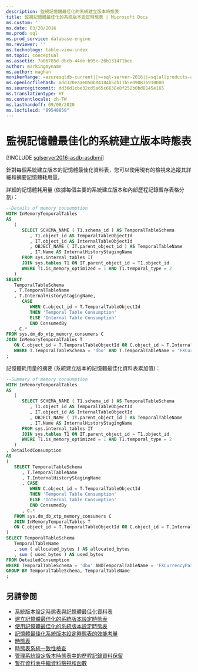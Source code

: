 ```yaml
---
description: 監視記憶體最佳化的系統建立版本時態表
title: 監視記憶體最佳化的系統版本設定時態表 | Microsoft Docs
ms.custom: ''
ms.date: 03/28/2016
ms.prod: sql
ms.prod_service: database-engine
ms.reviewer: ''
ms.technology: table-view-index
ms.topic: conceptual
ms.assetid: 7a06785d-dbcb-44de-b95c-26b131471bee
author: markingmyname
ms.author: maghan
monikerRange: =azuresqldb-current||>=sql-server-2016||=sqlallproducts-allversions||>=sql-server-linux-2017||=azuresqldb-mi-current
ms.openlocfilehash: add320eaae050b84184b5db11b5e09083b910000
ms.sourcegitcommit: dd36d1cbe32cd5a65c6638e8f252b0bd8145e165
ms.translationtype: HT
ms.contentlocale: zh-TW
ms.lasthandoff: 09/08/2020
ms.locfileid: "89548858"
---
```

# <a name="monitoring-memory-optimized-system-versioned-temporal-tables"></a>監視記憶體最佳化的系統建立版本時態表


[!INCLUDE [sqlserver2016-asdb-asdbmi](../../includes/applies-to-version/sqlserver2016-asdb-asdbmi.md)]


針對每個系統建立版本的記憶體最佳化資料表，您可以使用現有的檢視來追蹤其詳細和摘要記憶體耗用量。

詳細的記憶體耗用量 (依據每個主要的系統建立版本和內部歷程記錄暫存表格分割)：

```sql
--Details of memory consumption
WITH InMemoryTemporalTables
AS
   (
      SELECT SCHEMA_NAME ( T1.schema_id ) AS TemporalTableSchema
         , T1.object_id AS TemporalTableObjectId
         , IT.object_id AS InternalTableObjectId
         , OBJECT_NAME ( IT.parent_object_id ) AS TemporalTableName
         , IT.Name AS InternalHistoryStagingName
      FROM sys.internal_tables IT
      JOIN sys.tables T1 ON IT.parent_object_id = T1.object_id
      WHERE T1.is_memory_optimized = 1 AND T1.temporal_type = 2
   )
SELECT
   TemporalTableSchema
   , T.TemporalTableName
   , T.InternalHistoryStagingName,
      CASE
         WHEN C.object_id = T.TemporalTableObjectId
         THEN 'Temporal Table Consumption'
         ELSE 'Internal Table Consumption'
         END ConsumedBy
   , C.*
FROM sys.dm_db_xtp_memory_consumers C
JOIN InMemoryTemporalTables T
   ON C.object_id = T.TemporalTableObjectId OR C.object_id = T.InternalTableObjectId
   WHERE T.TemporalTableSchema = 'dbo' AND T.TemporalTableName = 'FXCurrencyPairs'
;
```

記憶體耗用量的摘要 (系統建立版本的記憶體最佳化資料表累加值)︰

```sql
--Summary of memory consumption
WITH InMemoryTemporalTables
AS
   (
      SELECT SCHEMA_NAME ( T1.schema_id ) AS TemporalTableSchema
         , T1.object_id AS TemporalTableObjectId
         , IT.object_id AS InternalTableObjectId
         , OBJECT_NAME ( IT.parent_object_id ) AS TemporalTableName
         , IT.Name AS InternalHistoryStagingName
      FROM sys.internal_tables IT
      JOIN sys.tables T1 ON IT.parent_object_id = T1.object_id
      WHERE T1.is_memory_optimized = 1 AND T1.temporal_type = 2
   )
, DetailedConsumption
AS
(
   SELECT TemporalTableSchema
      , T.TemporalTableName
      , T.InternalHistoryStagingName
      , CASE
         WHEN C.object_id = T.TemporalTableObjectId
         THEN 'Temporal Table Consumption'
         ELSE 'Internal Table Consumption'
         END ConsumedBy
      , C.*
   FROM sys.dm_db_xtp_memory_consumers C
   JOIN InMemoryTemporalTables T
   ON C.object_id = T.TemporalTableObjectId OR C.object_id = T.InternalTableObjectId
)
SELECT TemporalTableSchema
   TemporalTableName
   , sum ( allocated_bytes ) AS allocated_bytes
   , sum ( used_bytes ) AS used_bytes
FROM DetailedConsumption
WHERE TemporalTableSchema = 'dbo' ANDTemporalTableName = 'FXCurrencyPairs'
GROUP BY TemporalTableSchema, TemporalTableName
;
```

## <a name="see-also"></a>另請參閱

- [系統版本設定時態表與記憶體最佳化資料表](../../relational-databases/tables/system-versioned-temporal-tables-with-memory-optimized-tables.md)
- [建立記憶體最佳化的系統版本設定時態表](../../relational-databases/tables/creating-a-memory-optimized-system-versioned-temporal-table.md)
- [使用記憶體最佳化的系統版本設定時態表](../../relational-databases/tables/working-with-memory-optimized-system-versioned-temporal-tables.md)
- [記憶體最佳化系統版本設定時態表的效能考量](../../relational-databases/tables/memory-optimized-system-versioned-temporal-tables-performance.md)
- [時態表](../../relational-databases/tables/temporal-tables.md)
- [時態表系統一致性檢查](../../relational-databases/tables/temporal-table-system-consistency-checks.md)
- [管理系統設定版本時態表中的歷程記錄資料保留](../../relational-databases/tables/manage-retention-of-historical-data-in-system-versioned-temporal-tables.md)
- [暫存資料表中繼資料檢視和函數](../../relational-databases/tables/temporal-table-metadata-views-and-functions.md)
